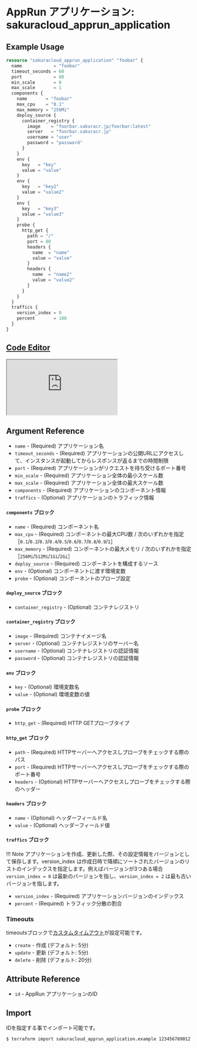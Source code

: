 # AppRun アプリケーション: sakuracloud_apprun_application

## Example Usage

```tf
resource "sakuracloud_apprun_application" "foobar" {
  name            = "foobar"
  timeout_seconds = 60
  port            = 80
  min_scale       = 0
  max_scale       = 1
  components {
    name       = "foobar"
    max_cpu    = "0.1"
    max_memory = "256Mi"
    deploy_source {
      container_registry {
        image    = "foorbar.sakuracr.jp/foorbar:latest"
        server   = "foorbar.sakuracr.jp"
        username = "user"
        password = "password"
      }
    }
    env {
      key   = "key"
      value = "value"
    }
    env {
      key   = "key2"
      value = "value2"
    }
    env {
      key   = "key3"
      value = "value3"
    }
    probe {
      http_get {
        path = "/"
        port = 80
        headers {
          name  = "name"
          value = "value"
        }
        headers {
          name  = "name2"
          value = "value2"
        }
      }
    }
  }
  traffics {
    version_index = 0
    percent       = 100
  }
}
```

<div class="editor">

<h2><a href="https://zouen-alpha.usacloud.jp/#resource/apprun_application" target="_blank" rel="noopener noreferrer">Code Editor</a></h2>

<iframe src="https://zouen-alpha.usacloud.jp/#resource/apprun_application"></iframe>

</div>

## Argument Reference

* `name` - (Required) アプリケーション名
* `timeout_seconds` - (Required) アプリケーションの公開URLにアクセスして、インスタンスが起動してからレスポンスが返るまでの時間制限
* `port` - (Required) アプリケーションがリクエストを待ち受けるポート番号
* `min_scale` - (Required) アプリケーション全体の最小スケール数
* `max_scale` - (Required) アプリケーション全体の最大スケール数
* `components` - (Required) アプリケーションのコンポーネント情報
* `traffics` - (Optional) アプリケーションのトラフィック情報

#### `components` ブロック

* `name` - (Required) コンポーネント名
* `max_cpu` - (Required) コンポーネントの最大CPU数 / 次のいずれかを指定［`0.1`/`0.2`/`0.3`/`0.4`/`0.5`/`0.6`/`0.7`/`0.8`/`0.9`/`1`］
* `max_memory` - (Required) コンポーネントの最大メモリ / 次のいずれかを指定［`256Mi`/`512Mi`/`1Gi`/`2Gi`］
* `deploy_source` - (Required) コンポーネントを構成するソース
* `env` - (Optional) コンポーネントに渡す環境変数
* `probe` - (Optional) コンポーネントのプローブ設定

#### `deploy_source` ブロック

* `container_registry` - (Optional) コンテナレジストリ

#### `container_registry` ブロック

* `image` - (Required) コンテナイメージ名
* `server` - (Optional) コンテナレジストリのサーバー名
* `username` - (Optional) コンテナレジストリの認証情報
* `password` - (Optional) コンテナレジストリの認証情報

#### `env` ブロック

* `key` - (Optional) 環境変数名
* `value` - (Optional) 環境変数の値

#### `probe` ブロック

* `http_get` - (Required) HTTP GETプローブタイプ

#### `http_get` ブロック

* `path` - (Required) HTTPサーバーへアクセスしプローブをチェックする際のパス
* `port` - (Required) HTTPサーバーへアクセスしプローブをチェックする際のポート番号
* `headers` - (Optional) HTTPサーバーへアクセスしプローブをチェックする際のヘッダー

#### `headers` ブロック

* `name` - (Optional) ヘッダーフィールド名
* `value` - (Optional) ヘッダーフィールド値

#### `traffics` ブロック

!!! Note
    アプリケーションを作成、更新した際、その設定情報をバージョンとして保存します。version_index は作成日時で降順にソートされたバージョンのリストのインデックスを指定します。例えばバージョンが3つある場合 `version_index = 0` は最新のバージョンを指し、`version_index = 2` は最も古いバージョンを指します。

* `version_index` - (Required) アプリケーションバージョンのインデックス
* `percent` - (Required) トラフィック分散の割合

### Timeouts

timeoutsブロックで[カスタムタイムアウト](https://www.terraform.io/docs/configuration/resources.html#operation-timeouts)が設定可能です。

* `create` - 作成 (デフォルト: 5分)
* `update` - 更新 (デフォルト: 5分)
* `delete` - 削除 (デフォルト: 20分)

## Attribute Reference

* `id` - AppRun アプリケーションのID

## Import

IDを指定する事でインポート可能です。

```bash
$ terraform import sakuracloud_apprun_application.example 123456789012
```

